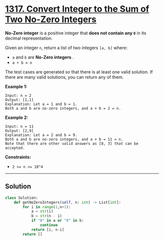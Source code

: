 # [1317. Convert Integer to the Sum of Two No-Zero Integers](https://leetcode.com/problems/convert-integer-to-the-sum-of-two-no-zero-integers/submissions/?envType=daily-question&envId=2025-09-08)

**No-Zero integer**  is a positive integer that **does not contain any <code>0</code>**  in its decimal representation.

Given an integer <code>n</code>, return a list of two integers <code>[a, b]</code> where:

- <code>a</code> and <code>b</code> are **No-Zero integers** .
- <code>a + b = n</code>

The test cases are generated so that there is at least one valid solution. If there are many valid solutions, you can return any of them.

**Example 1:** 

```
Input: n = 2
Output: [1,1]
Explanation: Let a = 1 and b = 1.
Both a and b are no-zero integers, and a + b = 2 = n.
```

**Example 2:** 

```
Input: n = 11
Output: [2,9]
Explanation: Let a = 2 and b = 9.
Both a and b are no-zero integers, and a + b = 11 = n.
Note that there are other valid answers as [8, 3] that can be accepted.
```

**Constraints:** 

- <code>2 <= n <= 10^4</code>

---

## Solution

```python
class Solution:
    def getNoZeroIntegers(self, n: int) -> List[int]:
        for i in range(1,n+1):
            a = str(i)
            b = str(n - i)
            if "0" in a or "0" in b:
                continue
            return [i, n-i]
        return []
```